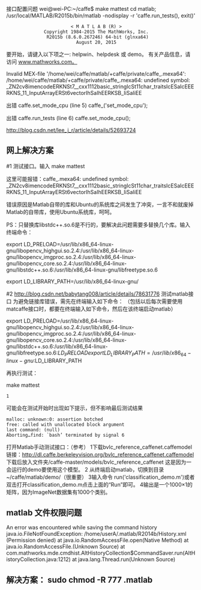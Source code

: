 接口配置问题
wei@wei-PC:~/caffe$ make mattest
cd matlab; /usr/local/MATLAB/R2015b/bin/matlab -nodisplay -r 'caffe.run_tests(), exit()'

                            < M A T L A B (R) >
                  Copyright 1984-2015 The MathWorks, Inc.
                   R2015b (8.6.0.267246) 64-bit (glnxa64)
                              August 20, 2015

 
要开始，请键入以下项之一: helpwin、helpdesk 或 demo。
有关产品信息，请访问 www.mathworks.com。
 
Invalid MEX-file '/home/wei/caffe/matlab/+caffe/private/caffe_.mexa64':
/home/wei/caffe/matlab/+caffe/private/caffe_.mexa64: undefined symbol:
_ZN2cv8imencodeERKNSt7__cxx1112basic_stringIcSt11char_traitsIcESaIcEEERKNS_11_InputArrayERSt6vectorIhSaIhEERKSB_IiSaIiEE

出错 caffe.set_mode_cpu (line 5)
caffe_('set_mode_cpu');

出错 caffe.run_tests (line 6)
caffe.set_mode_cpu();

http://blog.csdn.net/lee_j_r/article/details/52693724


## 网上解决方案

#1
测试接口。输入 make mattest

这里可能报错：caffe_.mexa64: undefined symbol:
_ZN2cv8imencodeERKNSt7__cxx1112basic_stringIcSt11char_traitsIcESaIcEEERKNS_11_InputArrayERSt6vectorIhSaIhEERKSB_IiSaIiEE

错误原因是Matlab自带的库和Ubuntu的系统库之间发生了冲突，一言不和就废掉Matlab的自带库，使用Ubuntu系统库，呵呵。

PS：只替换库libstdc++.so.6是不行的，要解决此问题需要多替换几个库。输入终端命令：

export LD_PRELOAD=/usr/lib/x86_64-linux-gnu/libopencv_highgui.so.2.4:/usr/lib/x86_64-linux-gnu/libopencv_imgproc.so.2.4:/usr/lib/x86_64-linux-gnu/libopencv_core.so.2.4:/usr/lib/x86_64-linux-gnu/libstdc++.so.6:/usr/lib/x86_64-linux-gnu/libfreetype.so.6

export LD_LIBRARY_PATH=/usr/lib/x86_64-linux-gnu/

#2 http://blog.csdn.net/babytang008/article/details/78631776
测试matlab接口
为避免链接库错误，需先在终端输入如下命令：
（包括以后每次需要使用matcaffe接口时，都要在终端输入如下命令，然后在该终端启动matlab）

export LD_PRELOAD=/usr/lib/x86_64-linux-gnu/libopencv_highgui.so.2.4:/usr/lib/x86_64-linux-gnu/libopencv_imgproc.so.2.4:/usr/lib/x86_64-linux-gnu/libopencv_core.so.2.4:/usr/lib/x86_64-linux-gnu/libstdc++.so.6:/usr/lib/x86_64-linux-gnu/libfreetype.so.6:$LD_PRELOAD
export LD_LIBRARY_PATH=/usr/lib/x86_64-linux-gnu:$LD_LIBRARY_PATH 


再执行测试：

make mattest

    1

可能会在测试开始时出现如下提示，但不影响最后测试结果

    malloc: unknown:0: assertion botched
    free: called with unallocated block argument
    last command: (null)
    Aborting…find: `bash’ terminated by signal 6

打开Matlab手动测试接口：（参考）
1下载bvlc_reference_caffenet.caffemodel
链接：http://dl.caffe.berkeleyvision.org/bvlc_reference_caffenet.caffemodel
下载后放入文件夹/caffe-master/models/bvlc_reference_caffenet 这是因为一会运行的demo要使用这个模型。
2 从终端启动matlab，切换到目录 ~/caffe/matlab/demo/（很重要）
3输入命令 run('classification_demo.m')或者双击打开classification_demo.m点击上面的“Run”即可。
4输出是一个1000×1的矩阵，因为ImageNet数据集有1000个类别。

## matlab 文件权限问题

An error was encountered while saving the command history
java.io.FileNotFoundException: /home/userA/.matlab/R2014b/History.xml (Permission denied)
    at java.io.RandomAccessFile.open(Native Method)
    at java.io.RandomAccessFile.<init>(Unknown Source)
    at com.mathworks.mde.cmdhist.AltHistoryCollection$CommandSaver.run(AltHistoryCollection.java:1212)
    at java.lang.Thread.run(Unknown Source)
## 解决方案： sudo chmod -R 777 .matlab

